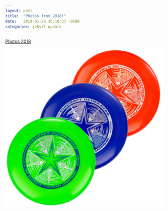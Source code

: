 ```yaml
---
layout: post
title:  "Photos from 2018!"
date:   2019-01-26 16:10:27 -0500
categories: jekyll update
---
```

[Photos 2018](https://github.com/frizzbee/2018/blob/master/index.html)



![Photo1](https://github.com/frizzbee/2018/blob/master/discraft-menu%20copy%202.jpg)

